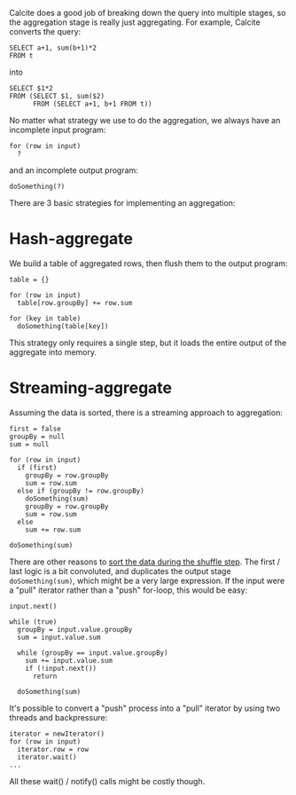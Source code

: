 Calcite does a good job of breaking down the query into multiple stages,
so the aggregation stage is really just aggregating.
For example, Calcite converts the query:

```
SELECT a+1, sum(b+1)*2
FROM t
```

into

```
SELECT $1*2
FROM (SELECT $1, sum($2)
      FROM (SELECT a+1, b+1 FROM t))
```

No matter what strategy we use to do the aggregation, we always have an incomplete input program:

```
for (row in input)
  ?
```

and an incomplete output program:

```
doSomething(?)
```

There are 3 basic strategies for implementing an aggregation:

# Hash-aggregate

We build a table of aggregated rows, then flush them to the output program:

```
table = {}

for (row in input)
  table[row.groupBy] += row.sum

for (key in table)
  doSomething(table[key])
```

This strategy only requires a single step, but it loads the entire output of the aggregate into memory.

# Streaming-aggregate

Assuming the data is sorted, there is a streaming approach to aggregation:

```
first = false
groupBy = null
sum = null

for (row in input)
  if (first)
    groupBy = row.groupBy
    sum = row.sum
  else if (groupBy != row.groupBy)
    doSomething(sum)
    groupBy = row.groupBy
    sum = row.sum
  else
    sum += row.sum

doSomething(sum)
```

There are other reasons to [sort the data during the shuffle step](http://blog.cloudera.com/blog/2015/01/improving-sort-performance-in-apache-spark-its-a-double/).
The first / last logic is a bit convoluted, and duplicates the output stage `doSomething(sum)`,
which might be a very large expression.
If the input were a "pull" iterator rather than a "push" for-loop, this would be easy:

```
input.next()

while (true)
  groupBy = input.value.groupBy
  sum = input.value.sum

  while (groupBy == input.value.groupBy)
    sum += input.value.sum
    if (!input.next())
      return

  doSomething(sum)
```

It's possible to convert a "push" process into a "pull" iterator by using two threads and backpressure:

```
iterator = newIterator()
for (row in input)
  iterator.row = row
  iterator.wait()
...
```

All these wait() / notify() calls might be costly though.